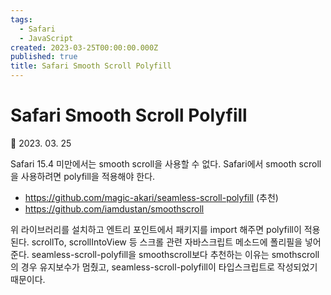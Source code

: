 ```yaml
---
tags:
  - Safari
  - JavaScript
created: 2023-03-25T00:00:00.000Z
published: true
title: Safari Smooth Scroll Polyfill
---
```


# Safari Smooth Scroll Polyfill

📅 2023. 03. 25

Safari 15.4 미만에서는 smooth scroll을 사용할 수 없다. Safari에서 smooth scroll을 사용하려면 polyfill을 적용해야 한다.

- https://github.com/magic-akari/seamless-scroll-polyfill (추천)
- https://github.com/iamdustan/smoothscroll

위 라이브러리를 설치하고 엔트리 포인트에서 패키지를 import 해주면 polyfill이 적용된다. scrollTo, scrollIntoView 등 스크롤 관련 자바스크립트 메소드에 폴리필을 넣어준다.
seamless-scroll-polyfill을 smoothscroll보다 추천하는 이유는 smothscroll의 경우 유지보수가 멈췄고, seamless-scroll-polyfill이 타입스크립트로 작성되었기 때문이다.